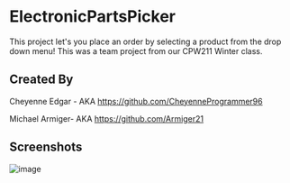 # ElectronicPartsPicker
This project let's you place an order by selecting a product from the drop down menu! This was a team project from our CPW211 Winter class.

## Created By
Cheyenne Edgar - AKA https://github.com/CheyenneProgrammer96

Michael Armiger- AKA https://github.com/Armiger21

## Screenshots
![image](https://user-images.githubusercontent.com/114942875/218611346-d6a07a36-1f1b-4f05-97f5-11aa82721c60.png)

